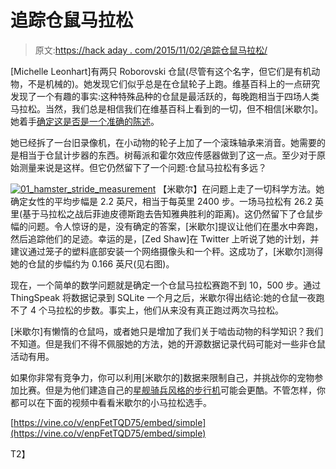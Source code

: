 # 追踪仓鼠马拉松

> 原文:[https://hack aday . com/2015/11/02/追踪仓鼠马拉松/](https://hackaday.com/2015/11/02/tracking-the-hamster-marathon/)

[Michelle Leonhart]有两只 Roborovski 仓鼠(尽管有这个名字，但它们是有机动物，不是机械的)。她发现它们似乎总是在仓鼠轮子上跑。维基百科上的一点研究发现了一个有趣的事实:这种特殊品种的仓鼠是最活跃的，每晚跑相当于四场人类马拉松。当然，我们总是相信我们在维基百科上看到的一切，但不相信[米歇尔]。她着手[确定这是否是一个准确的陈述](https://opensource.com/life/15/10/tracking-hamster-activity-raspberry-pi?utm_source=PiHunt&utm_medium=post)。

她已经拆了一台旧录像机，在小动物的轮子上加了一个滚珠轴承来消音。她需要的是相当于仓鼠计步器的东西。树莓派和霍尔效应传感器做到了这一点。至少对于原始测量来说是这样。但它仍然留下了一个问题:仓鼠马拉松有多远？

[![01_hamster_stride_measurement](../Images/670d8909a6c23a795f2940b42b69cf42.png)](https://hackaday.com/wp-content/uploads/2015/10/01_hamster_stride_measurement.png) 【米歇尔】在问题上走了一切科学方法。她确定女性的平均步幅是 2.2 英尺，相当于每英里 2400 步。一场马拉松有 26.2 英里(基于马拉松之战后菲迪皮德斯跑去告知雅典胜利的距离)。这仍然留下了仓鼠步幅的问题。令人惊讶的是，没有确定的答案，[米歇尔]提议让他们在墨水中奔跑，然后追踪他们的足迹。幸运的是，[Zed Shaw]在 Twitter 上听说了她的计划，并建议通过笼子的塑料底部安装一个网络摄像头和一个秤。这成功了，[米歇尔]测得她的仓鼠的步幅约为 0.166 英尺(见右图)。

现在，一个简单的数学问题就是确定一个仓鼠马拉松赛跑不到 10，500 步。通过 ThingSpeak 将数据记录到 SQLite 一个月之后，米歇尔得出结论:她的仓鼠一夜跑不了 4 个马拉松的步数。事实上，他们从来没有真正跑过两次马拉松。

[米歇尔]有懒惰的仓鼠吗，或者她只是增加了我们关于啮齿动物的科学知识？我们不知道。但是我们不得不佩服她的方法，她的开源数据记录代码可能对一些非仓鼠活动有用。

如果你非常有竞争力，你可以利用[米歇尔的]数据来限制自己，并挑战你的宠物参加比赛。但是为他们建造自己的[星舰骑兵风格的步行机](http://hackaday.com/2011/02/07/hamster-powered-strandbeest/)可能会更酷。不管怎样，你都可以在下面的视频中看看米歇尔的小马拉松选手。

 [https://vine.co/v/enpFetTQD75/embed/simple](https://vine.co/v/enpFetTQD75/embed/simple)

T2】